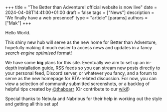 +++
title = "The Better than Adventure! official website is now live"
date = 2024-04-08T14:41:00+01:00
draft = false
tags = ["News"]
description = 'We finally have a web presence!'
type = "article"
[params]
    authors = ["Mak"]
+++

Hello World.

This shiny new hub will serve as the new home for Better than Adventure, hopefully making it much easier to access news and updates in a fancy _search engine optimised_ format!

We have some **big** plans for this site. Eventually we aim to set up an in-depth installation guide, RSS feeds so you can stream new posts directly to your personal feed, Discord server, or whatever you fancy, and a forum to serve as the new homepage for BTA-related discussion. For now, you can view a selection of community submitted screenshots, or a backlog of helpful tips created by [@thaboarr](https://twitter.com/thaboarr) (Or contribute to our [wiki!](https://bta.miraheze.org))

Special thanks to Nebula and Nabrious for their help in working out the style and getting all this set up!
